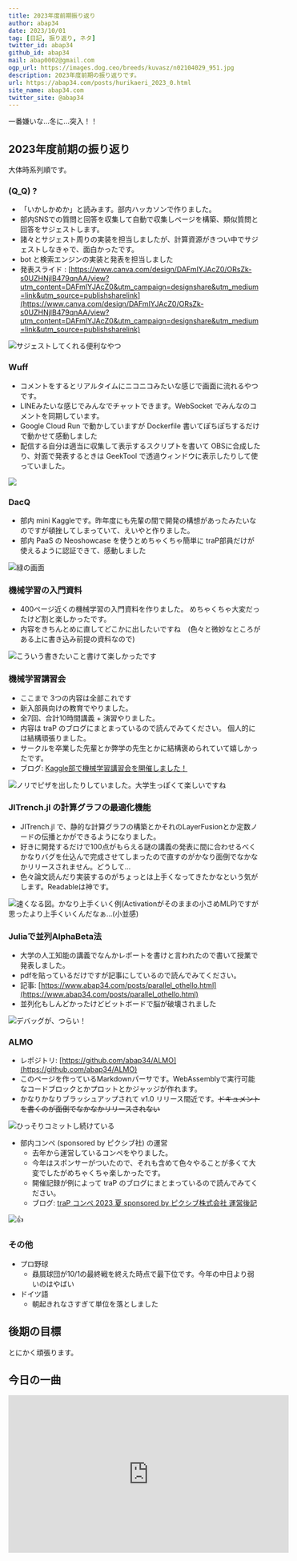 ```yaml
---
title: 2023年度前期振り返り
author: abap34
date: 2023/10/01
tag: [日記, 振り返り, ネタ]
twitter_id: abap34
github_id: abap34
mail: abap0002@gmail.com
ogp_url: https://images.dog.ceo/breeds/kuvasz/n02104029_951.jpg
description: 2023年度前期の振り返りです。
url: https://abap34.com/posts/hurikaeri_2023_0.html
site_name: abap34.com
twitter_site: @abap34
---
```



一番嫌いな...冬に...突入！！

## 2023年度前期の振り返り

大体時系列順です。
 
### (Q_Q) ?

- 「いかしかめか」と読みます。部内ハッカソンで作りました。
- 部内SNSでの質問と回答を収集して自動で収集しページを構築、類似質問と回答をサジェストします。
- 諸々とサジェスト周りの実装を担当しましたが、計算資源がきつい中でサジェストしなきゃで、面白かったです。
- bot と検索エンジンの実装と発表を担当しました
- 発表スライド : [https://www.canva.com/design/DAFmIYJAcZ0/ORsZk-s0UZHNjIB479qnAA/view?utm_content=DAFmIYJAcZ0&utm_campaign=designshare&utm_medium=link&utm_source=publishsharelink](https://www.canva.com/design/DAFmIYJAcZ0/ORsZk-s0UZHNjIB479qnAA/view?utm_content=DAFmIYJAcZ0&utm_campaign=designshare&utm_medium=link&utm_source=publishsharelink)


![サジェストしてくれる便利なやつ](hurikaeri_2023_0/sh.png)

### Wuff
  
- コメントをするとリアルタイムにニコニコみたいな感じで画面に流れるやつです。
- LINEみたいな感じでみんなでチャットできます。WebSocket でみんなのコメントを同期しています。
- Google Cloud Run で動かしていますが Dockerfile 書いてぽちぽちするだけで動かせて感動しました
- 配信する自分は適当に収集して表示するスクリプトを書いて OBSに合成したり、対面で発表するときは GeekTool で透過ウィンドウに表示したりして使っていました。

![](https://trap.jp/content/images/2023/07/wc-1.png?original=1)
 

### DacQ

- 部内 mini Kaggleです。昨年度にも先輩の間で開発の構想があったみたいなのですが頓挫してしまっていて、えいやと作りました。
- 部内 PaaS の Neoshowcase を使うとめちゃくちゃ簡単に traP部員だけが使えるように認証できて、感動しました
  

![緑の画面](hurikaeri_2023_0/dq.png)

### 機械学習の入門資料

- 400ページ近くの機械学習の入門資料を作りました。 めちゃくちゃ大変だったけど割と楽しかったです。
- 内容をきちんとめに直してどこかに出したいですね　(色々と微妙なところがある上に書き込み前提の資料なので)

![こういう書きたいこと書けて楽しかったです](hurikaeri_2023_0/cg.png)

### 機械学習講習会

- ここまで 3つの内容は全部これです
- 新入部員向けの教育でやりました。
- 全7回、合計10時間講義 + 演習やりました。
- 内容は traP のブログにまとまっているので読んでみてください。 個人的には結構頑張りました。
- サークルを卒業した先輩とか弊学の先生とかに結構褒められていて嬉しかったです。
- ブログ: [Kaggle部で機械学習講習会を開催しました！](https://trap.jp/post/1918/)

![ノリでピザを出したりしていました。大学生っぽくて楽しいですね](hurikaeri_2023_0/pz.png)

### JITrench.jl の計算グラフの最適化機能

- JITrench.jl で、静的な計算グラフの構築とかそれのLayerFusionとか定数ノードの伝播とかができるようになりました。
- 好きに開発するだけで100点がもらえる謎の講義の発表に間に合わせるべくかなりバグを仕込んで完成させてしまったので直すのがかなり面倒でなかなかリリースされません。どうして...
- 色々論文読んだり実装するのがちょっとは上手くなってきたかなという気がします。Readableは神です。


![速くなる図。かなり上手くいく例(Activationがそのままの小さめMLP)ですが思ったより上手くいくんだなぁ...(小並感)](hurikaeri_2023_0/ot.png)

### Juliaで並列AlphaBeta法

- 大学の人工知能の講義でなんかレポートを書けと言われたので書いて授業で発表しました。
- pdfを貼っているだけですが記事にしているので読んでみてください。 
- 記事: [https://www.abap34.com/posts/parallel_othello.html](https://www.abap34.com/posts/parallel_othello.html)
- 並列化もしんどかったけどビットボードで脳が破壊されました


![デバッグが、つらい！](hurikaeri_2023_0/bb.png)

### ALMO

- レポジトリ: [https://github.com/abap34/ALMO](https://github.com/abap34/ALMO)
- このページを作っているMarkdownパーサです。WebAssemblyで実行可能なコードブロックとかプロットとかジャッジが作れます。
- かなりかなりブラッシュアップされて v1.0 リリース間近です。~~ドキュメントを書くのが面倒でなかなかリリースされない~~


![ひっそりコミットし続けている](hurikaeri_2023_0/cb.png)

- 部内コンペ (sponsored by ピクシブ社) の運営
  - 去年から運営しているコンペをやりました。
  - 今年はスポンサーがついたので、それも含めて色々やることが多くて大変でしたがめちゃくちゃ楽しかったです。
  - 開催記録が例によって traP のブログにまとまっているので読んでみてください。
  - ブログ: [traP コンペ 2023 夏 sponsored by ピクシブ株式会社 運営後記](https://trap.jp/post/1975/)

![👍](hurikaeri_2023_0/mito.png)

### その他
- プロ野球
  - 贔屓球団が10/1の最終戦を終えた時点で最下位です。今年の中日より弱いのはやばい
- ドイツ語
  - 朝起きれなさすぎて単位を落としました

## 後期の目標
とにかく頑張ります。

## 今日の一曲

<iframe width="560" height="315" src="https://www.youtube.com/embed/A2k6ZO6B0A8?si=llQhLWX-WATgUhGN" title="YouTube video player" frameborder="0" allow="accelerometer; autoplay; clipboard-write; encrypted-media; gyroscope; picture-in-picture; web-share" allowfullscreen></iframe>


         
